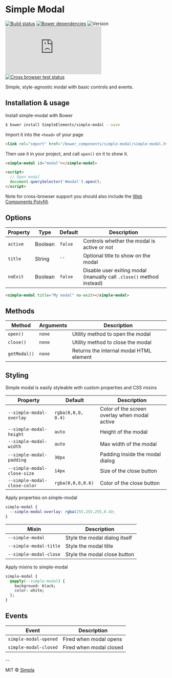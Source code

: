 # Simple Modal
[![Build status][travis-badge]][travis-url] [![Bower dependencies][bowerdeps-badge]][bowerdeps-url] ![Version][bower-badge] ![Size][size-badge]
<br/>[![Cross browser test status][browser-badges]][travis-url]

Simple, style-agnostic modal with basic controls and events.

## Installation & usage

Install simple-modal with Bower

```sh
$ bower install SimpleElements/simple-modal --save
```

Import it into the `<head>` of your page

```html
<link rel="import" href="/bower_components/simple-modal/simple-modal.html">
```

Then use it in your project, and call `open()` on it to show it.

```html
<simple-modal id="modal"></simple-modal>

<script>
  // Open modal
  document.querySelector('#modal').open();
</script>
```

Note for cross-browser support you should also include the [Web Components Polyfill][webcomponents].


## Options

Property  | Type    | Default  | Description                                                    
--------- | ------- | -------- | ------------                                                   
`active`  | Boolean | `false`  | Controls whether the modal is active or not                    
`title`   | String  | `''`     | Optional title to show on the modal                            
`noExit`  | Boolean | `false`  | Disable user exiting modal (manually call `.close()` method instead)


```html
<simple-modal title="My modal" no-exit></simple-modal> 
```

## Methods 

Method       | Arguments | Description                              
------------ | --------- | ------------                             
`open()`     | `none`    | Utility method to open the modal         
`close()`    | `none`    | Utility method to close the modal        
`getModal()` | `none`    | Returns the internal modal HTML element

## Styling
Simple modal is easily styleable with custom properties and CSS mixins

Property                      | Default            | Description                                   
----------------------------- | ------------------ | ------------                                  
`--simple-modal-overlay`      | `rgba(0,0,0, 0.4)` | Color of the screen overlay when modal active 
`--simple-modal-height`       | `auto`             | Height of the modal                           
`--simple-modal-width`        | `auto`             | Max width of the modal                        
`--simple-modal-padding`      | `30px`             | Padding inside the modal dialog               
`--simple-modal-close-size`   | `14px`             | Size of the close button                      
`--simple-modal-close-color`  | `rgba(0,0,0,0.6)`  | Color of the close button                     

Apply properties on simple-modal

```css
simple-modal {
  --simple-modal-overlay: rgba(255,255,255,0.4);
}
```

Mixin                  | Description                   
---------------------- | ------------                  
`--simple-modal`       | Style the modal dialog itself 
`--simple-modal-title` | Style the modal title         
`--simple-modal-close` | Style the modal close button  

Apply mixins to simple-modal

```css
simple-modal {
  @apply(--simple-modal) {
    background: black;
    color: white;
  };
}
```

## Events

Event                  | Description             
---------------------- | ------------            
`simple-modal-opened`  | Fired when modal opens  
`simple-modal-closed`  | Fired when modal closed 

-- 

MIT © [Simpla](https://www.simpla.io)

[webcomponents]: https://github.com/webcomponents/webcomponentsjs

[bower-badge]: https://img.shields.io/bower/v/simple-modal-element.svg
[travis-badge]: https://img.shields.io/travis/SimpleElements/simple-modal.svg
[travis-url]: https://travis-ci.org/SimpleElements/simple-modal
[bowerdeps-badge]: https://img.shields.io/gemnasium/SimpleElements/simple-modal.svg
[bowerdeps-url]: https://gemnasium.com/bower/simple-modal
[size-badge]: https://badges.herokuapp.com/size/github/SimpleElements/simple-modal/master/simple-modal.html?gzip=true&color=blue
[browser-badges]: https://badges.herokuapp.com/travis/SimpleElements/simple-modal/sauce/SimpleElements?labels=none
